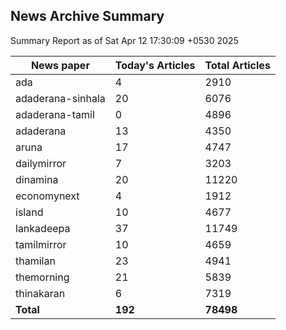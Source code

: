 <!-- @format -->
## News Archive Summary

Summary Report as of Sat Apr 12 17:30:09 +0530 2025

| News paper         | Today's Articles | Total Articles |
|--------------------|------------------|----------------|
| ada               | 4          | 2910        |
| adaderana-sinhala               | 20          | 6076        |
| adaderana-tamil               | 0          | 4896        |
| adaderana               | 13          | 4350        |
| aruna               | 17          | 4747        |
| dailymirror               | 7          | 3203        |
| dinamina               | 20          | 11220        |
| economynext               | 4          | 1912        |
| island               | 10          | 4677        |
| lankadeepa               | 37          | 11749        |
| tamilmirror               | 10          | 4659        |
| thamilan               | 23          | 4941        |
| themorning               | 21          | 5839        |
| thinakaran               | 6          | 7319        |
| **Total**          | **192**      | **78498** |

